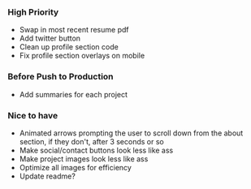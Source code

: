 ### High Priority
* Swap in most recent resume pdf
* Add twitter button
* Clean up profile section code
* Fix profile section overlays on mobile

### Before Push to Production
* Add summaries for each project

### Nice to have
* Animated arrows prompting the user to scroll down from the about section, if they don't, after 3 seconds or so
* Make social/contact buttons look less like ass
* Make project images look less like ass
* Optimize all images for efficiency 
* Update readme?